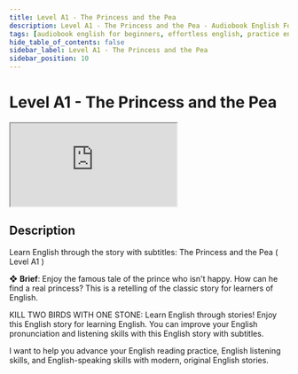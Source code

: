 ```yaml
---
title: Level A1 - The Princess and the Pea
description: Level A1 - The Princess and the Pea - Audiobook English For Beginners
tags: [audiobook english for beginners, effortless english, practice english speaking]
hide_table_of_contents: false
sidebar_label: Level A1 - The Princess and the Pea
sidebar_position: 10
---
```


# Level A1 - The Princess and the Pea

<div class="video-container">
<iframe src="https://www.youtube.com/embed/vpGCY6wASjE?controls=0" title="YouTube video player"></iframe>
<a href="https://www.youtube.com/watch?v=vpGCY6wASjE" target="_blank"></a>
</div>

## Description

Learn English through the story with subtitles: The Princess and the Pea ( Level A1 )

❖ **Brief**:
Enjoy the famous tale of the prince who isn't happy. How can he find a real princess? This is a retelling of the classic story for learners of English.

KILL TWO BIRDS WITH ONE STONE: Learn English through stories! Enjoy this English story for learning English. You can improve your English pronunciation and listening skills with this English story with subtitles.

I want to help you advance your English reading practice, English listening skills, and English-speaking skills with modern, original English stories.